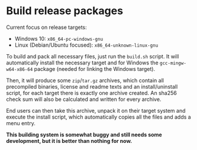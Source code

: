 # Build release packages

Current focus on release targets:
* Windows 10: `x86_64-pc-windows-gnu`
* Linux (Debian/Ubuntu focused): `x86_64-unknown-linux-gnu`

To build and pack all necessary files, just run the `build.sh` script.
It will automatically install the necessary target and for Windows the
`gcc-mingw-w64-x86-64` package (needed for linking the Windows target).

Then, it will produce some `zip`/`tar.gz` archives, which contain all
precompiled binaries, license and readme texts and an install/uninstall script,
for each target there is exactly one archive created.
An sha256 check sum will also be calculated and written for every archive.

End users can then take this archive, unpack it on their target system and
execute the install script, which automatically copies all the files and
adds a menu entry.

**This building system is somewhat buggy and still needs some development, but
it is better than nothing for now.**
